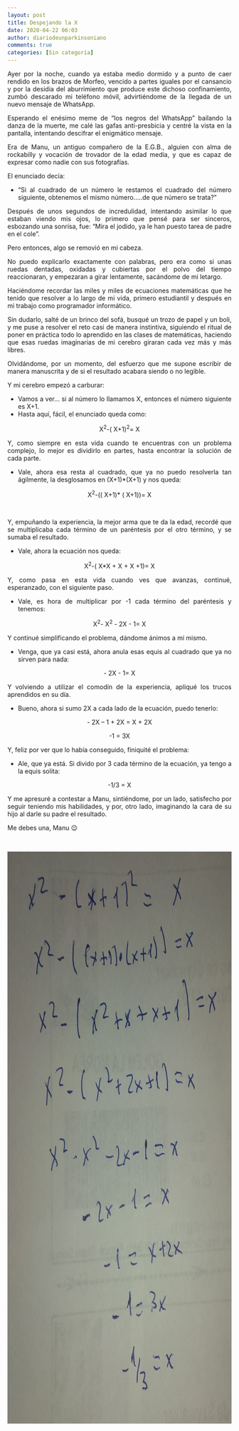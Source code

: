 ```yaml
---
layout: post
title: Despejando la X
date: 2020-04-22 06:03
author: diariodeunparkinsoniano
comments: true
categories: [Sin categoría]
---
```

<p style="text-align:justify;">Ayer por la noche, cuando ya estaba medio dormido y a punto de caer rendido en los brazos de Morfeo, vencido a partes iguales por el cansancio y por la desidia del aburrimiento que produce este dichoso confinamiento, zumbó descarado mi teléfono móvil, advirtiéndome de la llegada de un nuevo mensaje de WhatsApp.</p>
<p style="text-align:justify;">Esperando el enésimo meme de “los negros del WhatsApp” bailando la danza de la muerte, me calé las gafas anti-presbicia y centré la vista en la pantalla, intentando descifrar el enigmático mensaje.</p>
<p style="text-align:justify;">Era de Manu, un antiguo compañero de la E.G.B., alguien con alma de rockabilly y vocación de trovador de la edad media, y que es capaz de expresar como nadie con sus fotografías.</p>
<p style="text-align:justify;">El enunciado decía:</p>
<ul style="text-align:justify;">
<li>“Si al cuadrado de un número le restamos el cuadrado del número siguiente, obtenemos el mismo número.....de que número se trata?”</li>
</ul>
<p style="text-align:justify;">Después de unos segundos de incredulidad, intentando asimilar lo que estaban viendo mis ojos, lo primero que pensé para ser sinceros, esbozando una sonrisa, fue: “Mira el jodido, ya le han puesto tarea de padre en el cole”.</p>
<p style="text-align:justify;">Pero entonces, algo se removió en mi cabeza.</p>
<p style="text-align:justify;">No puedo explicarlo exactamente con palabras, pero era como si unas ruedas dentadas, oxidadas y cubiertas por el polvo del tiempo reaccionaran, y empezaran a girar lentamente, sacándome de mi letargo.</p>
<p style="text-align:justify;">Haciéndome recordar las miles y miles de ecuaciones matemáticas que he tenido que resolver a lo largo de mi vida, primero estudiantil y después en mi trabajo como programador informático.</p>
<p style="text-align:justify;">Sin dudarlo, salté de un brinco del sofá, busqué un trozo de papel y un boli, y me puse a resolver el reto casi de manera instintiva, siguiendo el ritual de poner en práctica todo lo aprendido en las clases de matemáticas, haciendo que esas ruedas imaginarias de mi cerebro giraran cada vez más y más libres.</p>
<p style="text-align:justify;">Olvidándome, por un momento, del esfuerzo que me supone escribir de manera manuscrita y de si el resultado acabara siendo o no legible.</p>
<p style="text-align:justify;">Y mi cerebro empezó a carburar:</p>
<ul style="text-align:justify;">
<li>Vamos a ver… si al número lo llamamos X, entonces el número siguiente es X+1.</li>
<li>Hasta aquí, fácil, el enunciado queda como:</li>
</ul>
<p style="text-align:center;">X<sup>2</sup>-( X+1)<sup>2</sup>= X</p>
<p style="text-align:justify;">Y, como siempre en esta vida cuando te encuentras con un problema complejo, lo mejor es dividirlo en partes, hasta encontrar la solución de cada parte.</p>
<ul style="text-align:justify;">
<li>Vale, ahora esa resta al cuadrado, que ya no puedo resolverla tan ágilmente, la desglosamos en (X+1)*(X+1) y nos queda:</li>
</ul>
<p style="text-align:center;">X<sup>2</sup>-(( X+1)* ( X+1))= X</p>
<p style="text-align:justify;"> </p>
<p style="text-align:justify;">Y, empuñando la experiencia, la mejor arma que te da la edad, recordé que se multiplicaba cada término de un paréntesis por el otro término, y se sumaba el resultado.</p>
<ul style="text-align:justify;">
<li>Vale, ahora la ecuación nos queda:</li>
</ul>
<p style="text-align:center;">X<sup>2</sup>-( X*X + X + X +1)= X</p>
<p style="text-align:justify;">Y, como pasa en esta vida cuando ves que avanzas, continué, esperanzado, con el siguiente paso.</p>
<ul style="text-align:justify;">
<li>Vale, es hora de multiplicar por -1 cada término del paréntesis y tenemos:</li>
</ul>
<p style="text-align:center;">X<sup>2</sup>- X<sup>2</sup> - 2X - 1= X</p>
<p style="text-align:justify;">Y continué simplificando el problema, dándome ánimos a mí mismo.</p>
<ul style="text-align:justify;">
<li>Venga, que ya casi está, ahora anula esas equis al cuadrado que ya no sirven para nada:</li>
</ul>
<p style="text-align:center;">- 2X - 1= X</p>
<p style="text-align:justify;">Y volviendo a utilizar el comodín de la experiencia, apliqué los trucos aprendidos en su día.</p>
<ul style="text-align:justify;">
<li>Bueno, ahora si sumo 2X a cada lado de la ecuación, puedo tenerlo:</li>
</ul>
<p style="text-align:center;">- 2X – 1 + 2X = X + 2X</p>
<p style="text-align:center;">-1 = 3X</p>
<p style="text-align:justify;">Y, feliz por ver que lo había conseguido, finiquité el problema:</p>
<ul style="text-align:justify;">
<li>Ale, que ya está. Si divido por 3 cada término de la ecuación, ya tengo a la equis solita:</li>
</ul>
<p style="text-align:center;">-1/3 = X</p>
<p style="text-align:justify;">Y me apresuré a contestar a Manu, sintiéndome, por un lado, satisfecho por seguir teniendo mis habilidades, y por, otro lado, imaginando la cara de su hijo al darle su padre el resultado.</p>
<p style="text-align:justify;">Me debes una, Manu 😉</p>
<p style="text-align:justify;"> </p>
<p style="text-align:justify;"><img class="img-fluid"  clasXs=" size-full wp-image-1031 aligncenter" src="/assets/images/2020/04/despejando-la-x.jpg" alt="despejando la x" width="1222" height="1283" /></p>

<!-- wp:social-links -->
<ul clasXs="wp-block-social-links"></ul>
<!-- /wp:social-links -->

